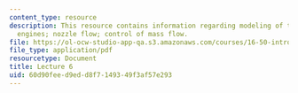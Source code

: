 ```yaml
---
content_type: resource
description: This resource contains information regarding modeling of thermal rocket
  engines; nozzle flow; control of mass flow.
file: https://ol-ocw-studio-app-qa.s3.amazonaws.com/courses/16-50-introduction-to-propulsion-systems-spring-2012/60d90feed9edd8f7149349f3af57e293_MIT16_50S12_lec6.pdf
file_type: application/pdf
resourcetype: Document
title: Lecture 6
uid: 60d90fee-d9ed-d8f7-1493-49f3af57e293
---
```

